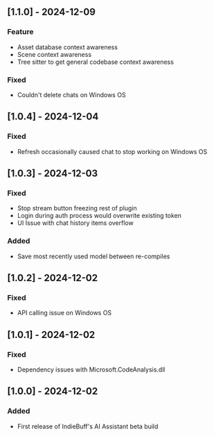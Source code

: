 ## [1.1.0] - 2024-12-09

### Feature

- Asset database context awareness
- Scene context awareness
- Tree sitter to get general codebase context awareness

### Fixed

- Couldn't delete chats on Windows OS

## [1.0.4] - 2024-12-04

### Fixed

- Refresh occasionally caused chat to stop working on Windows OS

## [1.0.3] - 2024-12-03

### Fixed

- Stop stream button freezing rest of plugin
- Login during auth process would overwrite existing token
- UI Issue with chat history items overflow

### Added

- Save most recently used model between re-compiles

## [1.0.2] - 2024-12-02

### Fixed

- API calling issue on Windows OS

## [1.0.1] - 2024-12-02

### Fixed

- Dependency issues with Microsoft.CodeAnalysis.dll

## [1.0.0] - 2024-12-02

### Added

- First release of IndieBuff's AI Assistant beta build
